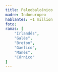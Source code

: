 ```yaml
---
title: Paleobalcánico
madre: Indoeuropeo
hablantes: ~1 million
foto:
ramas: [
    "Irlandés",
    "Galés",
    "Breton",
    "Gaelico",
    "Manés",
    "Córnico"
]
---
```


<!-- Mucha variación en cifras, de habilidad. Raramente la única idioma materna -->